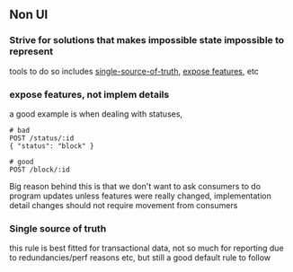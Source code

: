 ## Non UI

### Strive for solutions that makes impossible state impossible to represent
tools to do so includes [single-source-of-truth](#single-source-of-truth), [expose features](#expose-features-not-implem-details), etc
### expose features, not implem details
a good example is when dealing with statuses, 
```
# bad
POST /status/:id
{ "status": "block" }

# good
POST /block/:id
```
Big reason behind this is that we don't want to ask consumers to do program updates unless features were really changed, implementation detail changes should not require movement from consumers
### Single source of truth
this rule is best fitted for transactional data, not so much for reporting due to redundancies/perf reasons etc, but still a good default rule to follow
